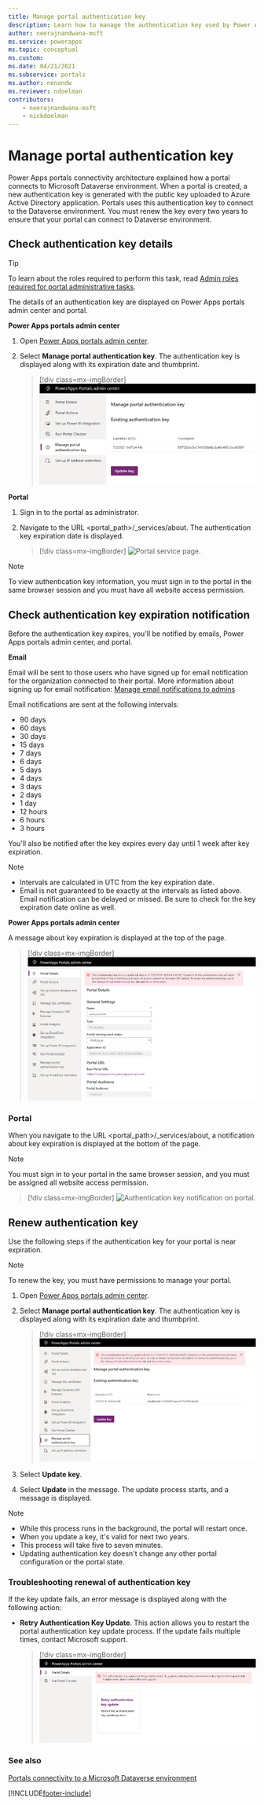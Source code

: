 ```yaml
---
title: Manage portal authentication key
description: Learn how to manage the authentication key used by Power Apps portals to connect to Microsoft Dataverse environment, check the key details, notifications and troubleshoot a failed renew attempt.
author: neerajnandwana-msft
ms.service: powerapps
ms.topic: conceptual
ms.custom: 
ms.date: 04/21/2021
ms.subservice: portals
ms.author: nenandw
ms.reviewer: ndoelman
contributors:
    - neerajnandwana-msft
    - nickdoelman
---
```


# Manage portal authentication key

Power Apps portals connectivity architecture explained how a portal connects to Microsoft Dataverse environment. When a portal is created, a new authentication key is generated with the public key uploaded to Azure Active Directory application. Portals uses this authentication key to connect to the Dataverse environment. You must renew the key every two years to ensure that your portal can connect to Dataverse environment.

## Check authentication key details

> [!TIP]
> To learn about the roles required to perform this task, read [Admin roles required for portal administrative tasks](portal-admin-roles.md).

The details of an authentication key are displayed on Power Apps portals admin center and portal.

**Power Apps portals admin center**

1. Open [Power Apps portals admin center](admin-overview.md).

2. Select **Manage portal authentication key**. The authentication key is displayed along with its expiration date and thumbprint.

   > [!div class=mx-imgBorder]
   > ![Authentication key details in Power Apps portals admin center.](../media/manage-auth-key.png "Authentication key details in Power Apps portals admin center")

**Portal**

1. Sign in to the portal as administrator.

2. Navigate to the URL <portal_path>/_services/about. The authentication key expiration date is displayed. 

   > [!div class=mx-imgBorder]
   > ![Portal service page.](../media/portal-services-page.png "Portal service page")

> [!NOTE]
> To view authentication key information, you must sign in to the portal in the same browser session and you must have all website access permission.

## Check authentication key expiration notification

Before the authentication key expires, you'll be notified by emails, Power Apps portals admin center, and portal.

**Email**

Email will be sent to those users who have signed up for email notification for the organization connected to their portal. More information about signing up for email notification: [Manage email notifications to admins](/dynamics365/customer-engagement/admin/manage-email-notifications)

Email notifications are sent at the following intervals: 
- 90 days 
- 60 days 
- 30 days 
- 15 days 
- 7 days 
- 6 days 
- 5 days 
- 4 days 
- 3 days 
- 2 days 
- 1 day 
- 12 hours 
- 6 hours 
- 3 hours

You'll also be notified after the key expires every day until 1 week after key expiration.

> [!NOTE]
> - Intervals are calculated in UTC from the key expiration date.
> - Email is not guaranteed to be exactly at the intervals as listed above. Email notification can be delayed or missed. Be sure to check for the key expiration date online as well.

**Power Apps portals admin center**

A message about key expiration is displayed at the top of the page.

> [!div class=mx-imgBorder]
> ![Authentication key notification in Power Apps portals admin center.](../media/portal-admin-center-auth-notif.png "Authentication key notification in Power Apps portals admin center")

### Portal

When you navigate to the URL <portal_path>/_services/about, a notification about key expiration is displayed at the bottom of the page.

> [!NOTE]
> You must sign in to your portal in the same browser session, and you must be assigned all website access permission.

> [!div class=mx-imgBorder]
> ![Authentication key notification on portal.](../media/portal-service-page-auth-notif.png "Authentication key notification on portal")

## Renew authentication key

Use the following steps if the authentication key for your portal is near expiration.

> [!NOTE]
> To renew the key, you must have permissions to manage your portal.

1. Open [Power Apps portals admin center](admin-overview.md).

2. Select **Manage portal authentication key**. The authentication key is displayed along with its expiration date and thumbprint.

    > [!div class=mx-imgBorder]
    > ![Manage portal authentication key.](../media/manage-portal-auth-key.png "Manage portal authentication key")

3. Select **Update key**.

4. Select **Update** in the message. The update process starts, and a message is displayed.

> [!NOTE]
> - While this process runs in the background, the portal will restart once.
> - When you update a key, it's valid for next two years.
> - This process will take five to seven minutes.
> - Updating authentication key doesn't change any other portal configuration or the portal state.

### Troubleshooting renewal of authentication key

If the key update fails, an error message is displayed along with the following action:

- **Retry Authentication Key Update**. This action allows you to restart the portal authentication key update process. If the update fails multiple times, contact Microsoft support.

    > [!div class=mx-imgBorder]
    > ![Retry portal authentication key update.](../media/retry-auth-key-update.png "Retry portal authentication key update")

### See also

[Portals connectivity to a Microsoft Dataverse environment](connectivity.md)


[!INCLUDE[footer-include](../../../includes/footer-banner.md)]